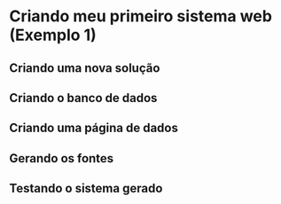 # Criando meu primeiro sistema web \(Exemplo 1\)

## Criando uma nova solução

## Criando o banco de dados

## Criando uma página de dados

## Gerando os fontes

## Testando o sistema gerado

